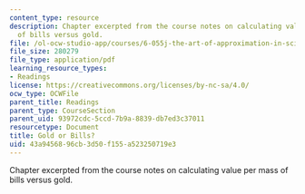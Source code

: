 ```yaml
---
content_type: resource
description: Chapter excerpted from the course notes on calculating value per mass
  of bills versus gold.
file: /ol-ocw-studio-app/courses/6-055j-the-art-of-approximation-in-science-and-engineering-spring-2008/43a9456896cb3d50f155a523250719e3_feb11.pdf
file_size: 280279
file_type: application/pdf
learning_resource_types:
- Readings
license: https://creativecommons.org/licenses/by-nc-sa/4.0/
ocw_type: OCWFile
parent_title: Readings
parent_type: CourseSection
parent_uid: 93972cdc-5ccd-7b9a-8839-db7ed3c37011
resourcetype: Document
title: Gold or Bills?
uid: 43a94568-96cb-3d50-f155-a523250719e3
---
```

Chapter excerpted from the course notes on calculating value per mass of bills versus gold.
